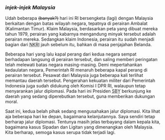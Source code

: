 ### *injek-injek Malaysia*

Udah beberapa <span style="text-decoration:line-through">(banyak?)</span> hari ini RI bersengketa (lagi) dengan Malaysia berkaitan dengan batas wilayah negara, tepatnya di perairan Ambalat (Kalimantan Timur). Klaim Malaysia, berdasarkan peta yang dibuat mereka tahun 1979, perairan yang kabarnya mengandung minyak tersebut adalah perairan mereka. Sedangkan klaim Indonesia, perairan itu sudah menjadi bagian dari <abbr title="Negara Kesatuan Republik Indonesia">NKRI</abbr> jauh sebelum itu, bahkan di masa penjajahan Belanda.

Beberapa hari yang lalu kapal perang dari kedua negara sempat berhadapan langsung di perairan tersebut, dan saling memberi peringatan telah melewati batas negara masing-masing. Demi mepertahankan kedaulatan negara, Pemerintah RI menaruh beberapa kapal perang di perairan tersebut. Pesawat dari Malaysia juga beberapa kali terlihat memantau daerah tersebut. Pengerahan kekuatan militer dari Pemerintah Indonesia juga sudah didukung oleh Komisi I DPR RI, walaupun tetap menyarankan jalur diplomasi. Pada hari ini Presiden <abbr title="Susilo Bambang Yudhoyono">SBY</abbr> berkunjung ke daerah yang sedang diperebutkan tersebut, guna memberikan dukungan moral.

Saat ini, kedua belah pihak sedang mengusahakan jalur diplomasi. Kita lihat aja beberapa hari ke depan, bagaimana kelanjutannya. Saya sendiri tetap berharap jalur diplomasi. Tentunya masih jelas terbayang dalam kepala kita, bagaimana kasus Sipadan dan Ligitan yang dimenangkan oleh Malaysia. Kita berharap, semoga kasus serupa tidak terjadi lagi.

<!-- METADATA: {"time": "2005-03-07 13:05:50", "title": "*injek-injek Malaysia*"} -->
